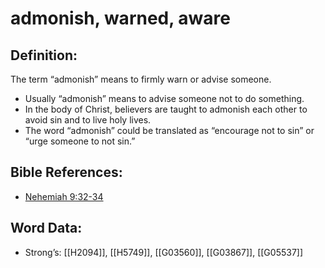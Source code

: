 # admonish, warned, aware

## Definition:

The term “admonish” means to firmly warn or advise someone.

* Usually “admonish” means to advise someone not to do something.
* In the body of Christ, believers are taught to admonish each other to avoid sin and to live holy lives.
* The word “admonish” could be translated as “encourage not to sin” or “urge someone to not sin.”

## Bible References:

* [Nehemiah 9:32-34](rc://en/tn/help/neh/09/32)

## Word Data:

* Strong’s: [[H2094]], [[H5749]], [[G03560]], [[G03867]], [[G05537]]
